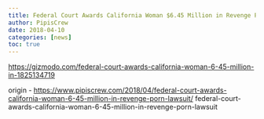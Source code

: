 ```yaml
---
title: Federal Court Awards California Woman $6.45 Million in Revenge Porn Lawsuit
author: PipisCrew
date: 2018-04-10
categories: [news]
toc: true
---
```


https://gizmodo.com/federal-court-awards-california-woman-6-45-million-in-1825134719

origin - https://www.pipiscrew.com/2018/04/federal-court-awards-california-woman-6-45-million-in-revenge-porn-lawsuit/ federal-court-awards-california-woman-6-45-million-in-revenge-porn-lawsuit